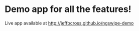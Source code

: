 Demo app for all the features!
=======

Live app available at http://jeffbcross.github.io/ngswipe-demo